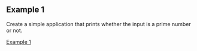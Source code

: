 ## Example 1

Create a simple application that prints whether the input is a prime number or not.

[Example 1](https://github.com/helizac/Gsu-Dersler/blob/main/INF223-Object-Oriented-Programming/laboratory/laboratory2/%202022-03-04%2017-43-07.mp4)
